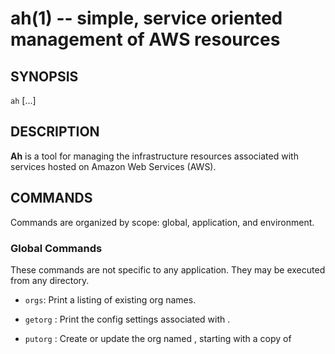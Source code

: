 ah(1) -- simple, service oriented management of AWS resources
=============================================================

## SYNOPSIS

`ah` <command> [<OPTIONS>...]

## DESCRIPTION

**Ah** is a tool for managing the infrastructure resources associated with
services hosted on Amazon Web Services (AWS).

## COMMANDS

Commands are organized by scope: global, application, and environment.

### Global Commands

These commands are not specific to any application. They may be executed from
any directory.

  * `orgs`:
    Print a listing of existing org names.

  * `getorg` <org>:
    Print the config settings associated with <org>.

  * `putorg` <org>:
    Create or update the org named <org>, starting with a copy of <template> if
    provided. Input may be provided interactively from the terminal or via
    <stdin>. See **FIlES** below for a description of the expected format.

  * `rmorg` <org>:
    Deletes the org named <org>.

  * `upgrade`:
    Update static `ah` bootstrapping files on S3. Needed when `ah` itself is
    updated to a new version.

  * `putsecret` <secret>:
    Create or update the S3 secret file for the variable <secret>. The value is
    read from <stdin>. **NOTE: the value must be explicitly quoted if it
    contains spaces, newlines, etc.**

  * `rmsecret` <secret>:
    Delete the S3 secret file for the variable <secret>.

  * `grants` [`-u`]:
    Print the table of S3 secret variable and **ah** environment names for all
    environments that have been granted access to S3 secret variable files. The
    `-u` option updates the grants index for the current environment (should
    not be necessary unless the index has somehow gotten out of sync with the
    secrets granted).

### Application Commands

These commands operate at the application level and must be executed from an
application git directory. The `init` command must be executed to initialize
the application before any other application or environment scope commands
are attempted.

  * `init`:
    Configure a new application and create associated AWS resources. Input may
    be provided interactively from the terminal or via <stdin>. See **FILES**
    below for a description of the expected format.

  * `region` [<region>]:
    Set the default AWS region to <region> if <region> is specified, or print
    the current default region name.

  * `push`:
    Push the `HEAD` of the current application git repo and the contents of
    the target directory to S3.

  * `shas`:
    Print the list of SHAs that have been uploaded via the `push` command for
    the current application.

  * `envs` [`-a`]:
    Print the list of environments associated with the current application. If
    the `-a` option is provided print the table of **ah** application and
    environment names for all environments.

  * `status`:
    Print status info for instances associated with this application.

### Environment Commands

These commands operate at the environment level and must be executed from the
application git directory. The `env` command must be used to set the current
environment before any other environment scope commands are attempted.

  * `env` [<env>]:
    Set the default environment to <env> if <env> is specified, or print the
    current environment name.

  * `putvars`:
    Update the current environment's application config variables, read from
    <stdin>. See **FILES** below for a description of the expected format.

  * `getvars`:
    Print the application config variables stored for the current environment
    by the last `putvar`.

  * `putsha` [<rev>]:
    Set the configured deploy SHA for the current environment to the SHA
    associated with git revision <rev> (or `HEAD` if not provided). See the
    `SPECIFYING REVISIONS` section of the `git-rev-parse`(1) manual for details.

  * `getsha`:
    Print the currently configured deploy SHA for the current environment.

  * `launch`:
    Interactive command to create AWS resources for a new environment.

  * `terminate`:
    Destroy all AWS resources associated with the current environment. Only
    resources managed by `ah` will be affected.

  * `secrets` [`-a`]:
    Print all S3 secrets to which the current environment has access, or if
    the `-a` option is specified print all secrets to which the current user
    has access. See **FILES** below for a description of the output format.

  * `grant` <secret>:
    Grant permission for the current environment's instances to access the S3
    secret file for the variable <secret>.

  * `revoke` <secret>:
    Revoke permission for the current environment's instances to access the S3
    secret file for the variable <secret>.

## ENVIRONMENT

The following environment variables must be set before using `ah`:

  * `AH_BUCKET`:
    The name of the S3 bucket allocated for use by `ah`. This bucket must be
    created before using `ah`.

## CONFIG

  * `ah` will source `$HOME/.ah/config`. This is used to set ah environment
    variables and extend the functionality of ah.
  * A convenience function `ah_load_extension repo ref` is provided. This will
    install ah extensions from the specified repo at the specified revision to
    `$HOME/.ah/extensions`. For example:
    `ah_load_extension git@github.com:yourorg/cool-ah-extensions 2.0`

## FILES

The following configuration files are used to configure the `ah` environment.
The format of these files is one <NAME>=<value> pair per line, suitable for
eval by the `bash`(1) shell.

  * <$APPDIR>`/.ah/ah.conf`:
    This file contains the application configuration, as set by the `init`
    command. Settings in this file only apply to this application. This file
    **must** be committed to the git repository for the application.

  * <$APPDIR>`/.ah/env`:
    This file contains the name of the current default environment, as set by
    the `env` command.

  * <$APPDIR>`/.ah/region`:
    This file contains the name of the current default AWS region, as set by
    the `region` command.

## COPYRIGHT

Copyright &copy; 2017 Adzerk `<engineering@adzerk.com>`, distributed under the
Eclipse Public License, version 1.0. This is  free  software: you  are free to
change and redistribute it. There is NO WARRANTY, to the extent permitted by
law.

## SEE ALSO

`ah`(8), `aws`(1), `git`(1)
